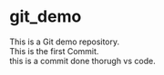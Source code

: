 # git_demo
This is a Git demo repository.
<br>
This is the first Commit.
<br>
this is a commit done thorugh vs code.